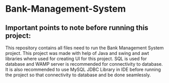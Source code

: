# Bank-Management-System

## Important points to note before running this project: 

This repository contains all files need to run the Bank Management System project. 
This project was made with help of Java and swing and awt libraries where used for creating UI for this project.
SQL is used for database and WAMP server is recommended for connectivity to database.
It is also recommended to use MySQL JDBC Library in IDE before running the project so that connectivity to database and be done seamlessly.
